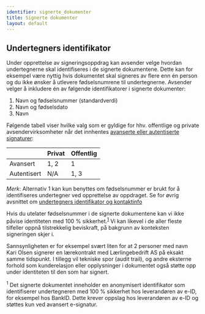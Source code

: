 ```yaml
---
identifier: signerte_dokumenter
title: Signerte dokumenter
layout: default
---
```


## Undertegners identifikator

Under opprettelse av signeringsoppdrag kan avsender velge hvordan undertegnerne skal identifiseres i de signerte dokumentene.
Dette kan for eksempel være nyttig hvis dokumentet skal signeres av flere enn én person og du ikke ønsker å utlevere fødselsnumrene til undertegnerne. Avsender velger å inkludere én av følgende identifikatorer i signerte dokumenter:

1. Navn og fødselsnummer (standardverdi)
2. Navn og fødselsdato
3. Navn

Følgende tabell viser hvilke valg som er gyldige for hhv. offentlige og private avsendervirksomheter når det innhentes [avanserte eller autentiserte signaturer](#autentisert-og-avansert-e-signatur):

|             | Privat | Offentlig |
|-------------|--------|-----------|
| Avansert    | 1, 2   | 1         |
| Autentisert | N/A    | 1, 3      |

_Merk_: Alternativ 1 kan kun benyttes om fødselsnummer er brukt for å identifiseres undertegner ved opprettelse av oppdraget. Se for øvrig avsnittet om [undertegners identifikator og kontaktinfo](#identifikator-kontaktinfo)

Hvis du utelater fødselsnummer i de signerte dokumentene kan vi ikke påvise identiteten med 100 % sikkerhet.<sup>[1](#fotnote-e-id-identifikator)</sup> Vi kan likevel i de aller fleste tilfeller oppnå tilstrekkelig beviskraft, på bakgrunn av konteksten signeringen skjer i.

Sannsynligheten er for eksempel svært liten for at 2 personer med navn Kari Olsen signerer en lærekontrakt med Lærlingebedrift AS på eksakt samme tidspunkt. I tillegg vil tekniske spor (audit trail), og andre eksterne forhold som kunderelasjon eller opplysninger i dokumentet også støtte opp under identiteten til den som har signert.

<a name="fotnote-e-id-identifikator"><sup>1</sup></a> Det signerte dokumentet inneholder en anonymisert identifikator som identifiserer undertegneren med 100 % sikkerhet hos leverandøren av e-ID, for eksempel hos BankID. Dette krever oppslag hos leverandøren av e-ID og støttes kun ved avansert e-signatur.

